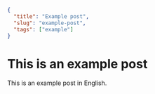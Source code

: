 ```json
{
  "title": "Example post",
  "slug": "example-post",
  "tags": ["example"]
}
```

# This is an example post

This is an example post in English.
